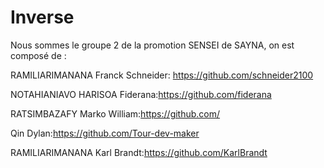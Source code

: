 # Inverse

Nous sommes le groupe 2 de la promotion SENSEI de SAYNA, on est composé de :

  RAMILIARIMANANA Franck Schneider: https://github.com/schneider2100 
  
  NOTAHIANIAVO HARISOA Fiderana:https://github.com/fiderana
  
  RATSIMBAZAFY Marko William:https://github.com/
  
  Qin Dylan:https://github.com/Tour-dev-maker
  
  RAMILIARIMANANA Karl Brandt:https://github.com/KarlBrandt
